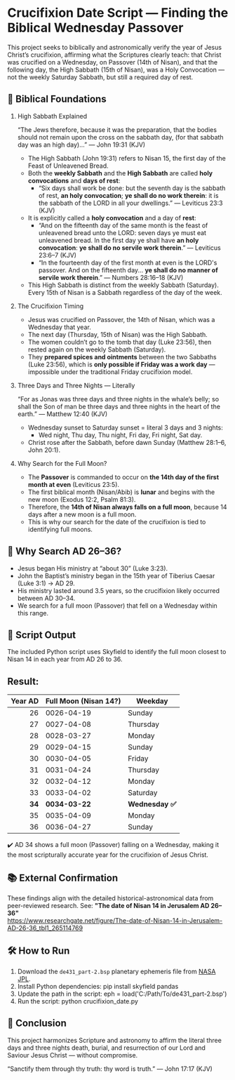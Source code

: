 Crucifixion Date Script — Finding the Biblical Wednesday Passover
==================================================================

This project seeks to biblically and astronomically verify the year of Jesus Christ’s crucifixion, affirming what the Scriptures clearly teach: that Christ was crucified on a Wednesday, on Passover (14th of Nisan), and that the following day, the High Sabbath (15th of Nisan), was a Holy Convocation — not the weekly Saturday Sabbath, but still a required day of rest.

📖 Biblical Foundations
-----------------------

1. High Sabbath Explained

    “The Jews therefore, because it was the preparation, that the bodies should not remain upon the cross on the sabbath day, (for that sabbath day was an high day)...”
    — John 19:31 (KJV)

    - The High Sabbath (John 19:31) refers to Nisan 15, the first day of the Feast of Unleavened Bread.
    - Both the **weekly Sabbath** and the **High Sabbath** are called **holy convocations** and **days of rest**:
        - “Six days shall work be done: but the seventh day is the sabbath of rest, **an holy convocation**; **ye shall do no work therein**: it is the sabbath of the LORD in all your dwellings.” — Leviticus 23:3 (KJV)
    - It is explicitly called a **holy convocation** and a day of **rest**:
        - “And on the fifteenth day of the same month is the feast of unleavened bread unto the LORD: seven days ye must eat unleavened bread. In the first day ye shall have **an holy convocation**: **ye shall do no servile work therein**.” — Leviticus 23:6–7 (KJV)
        - “In the fourteenth day of the first month at even is the LORD's passover. And on the fifteenth day... **ye shall do no manner of servile work therein**.” — Numbers 28:16–18 (KJV)
    - This High Sabbath is distinct from the weekly Sabbath (Saturday). Every 15th of Nisan is a Sabbath regardless of the day of the week.

2. The Crucifixion Timing

    - Jesus was crucified on Passover, the 14th of Nisan, which was a Wednesday that year.
    - The next day (Thursday, 15th of Nisan) was the High Sabbath.
    - The women couldn’t go to the tomb that day (Luke 23:56), then rested again on the weekly Sabbath (Saturday).
    - They **prepared spices and ointments** between the two Sabbaths (Luke 23:56), which is **only possible if Friday was a work day** — impossible under the traditional Friday crucifixion model.

3. Three Days and Three Nights — Literally

    “For as Jonas was three days and three nights in the whale’s belly; so shall the Son of man be three days and three nights in the heart of the earth.”
    — Matthew 12:40 (KJV)

    - Wednesday sunset to Saturday sunset = literal 3 days and 3 nights:
      - Wed night, Thu day, Thu night, Fri day, Fri night, Sat day.
    - Christ rose after the Sabbath, before dawn Sunday (Matthew 28:1–6, John 20:1).

4. Why Search for the Full Moon?

    - The **Passover** is commanded to occur on **the 14th day of the first month at even** (Leviticus 23:5).
    - The first biblical month (Nisan/Abib) is **lunar** and begins with the new moon (Exodus 12:2, Psalm 81:3).
    - Therefore, the **14th of Nisan always falls on a full moon**, because 14 days after a new moon is a full moon.
    - This is why our search for the date of the crucifixion is tied to identifying full moons.

🧮 Why Search AD 26–36?
-----------------------

- Jesus began His ministry at “about 30” (Luke 3:23).
- John the Baptist’s ministry began in the 15th year of Tiberius Caesar (Luke 3:1) → AD 29.
- His ministry lasted around 3.5 years, so the crucifixion likely occurred between AD 30–34.
- We search for a full moon (Passover) that fell on a Wednesday within this range.

📜 Script Output
----------------

The included Python script uses Skyfield to identify the full moon closest to Nisan 14 in each year from AD 26 to 36.

Result:
--------
| Year AD | Full Moon (Nisan 14?) | Weekday   |
|--------:|------------------------|-----------|
|      26 | 0026-04-19    | Sunday    |
|      27 | 0027-04-08    | Thursday  |
|      28 | 0028-03-27    | Monday    |
|      29 | 0029-04-15    | Sunday    |
|      30 | 0030-04-05    | Friday    |
|      31 | 0031-04-24    | Thursday  |
|      32 | 0032-04-12    | Monday    |
|      33 | 0033-04-02    | Saturday  |
|  **34** | **0034-03-22**| **Wednesday ✅** |
|      35 | 0035-04-09    | Monday    |
|      36 | 0036-04-27    | Sunday    |

✔️ AD 34 shows a full moon (Passover) falling on a Wednesday, making it the most scripturally accurate year for the crucifixion of Jesus Christ.

📚 External Confirmation
------------------------

These findings align with the detailed historical-astronomical data from peer-reviewed research. See:
**"The date of Nisan 14 in Jerusalem AD 26–36"**  
https://www.researchgate.net/figure/The-date-of-Nisan-14-in-Jerusalem-AD-26-36_tbl1_265114769

🛠 How to Run
-------------

1. Download the `de431_part-2.bsp` planetary ephemeris file from [NASA JPL](https://naif.jpl.nasa.gov/pub/naif/generic_kernels/spk/planets/).
2. Install Python dependencies:
   pip install skyfield pandas
3. Update the path in the script:
   eph = load('C:/Path/To/de431_part-2.bsp')
4. Run the script:
   python crucifixion_date.py

🙌 Conclusion
-------------

This project harmonizes Scripture and astronomy to affirm the literal three days and three nights death, burial, and resurrection of our Lord and Saviour Jesus Christ — without compromise.

“Sanctify them through thy truth: thy word is truth.”
— John 17:17 (KJV)

